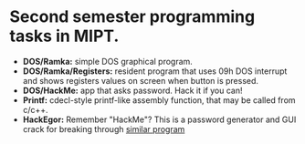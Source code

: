 # Second semester programming tasks in MIPT.
- **DOS/Ramka:** simple DOS graphical program.
- **DOS/Ramka/Registers:** resident program that uses 09h DOS interrupt and shows registers values on screen when button is pressed.
- **DOS/HackMe:** app that asks password. Hack it if you can!
- **Printf:** cdecl-style printf-like assembly function, that may be called from c/c++.
- **HackEgor:** Remember "HackMe"? This is a password generator and GUI crack for breaking through [similar program](https://github.com/Krym4s/passhack)
